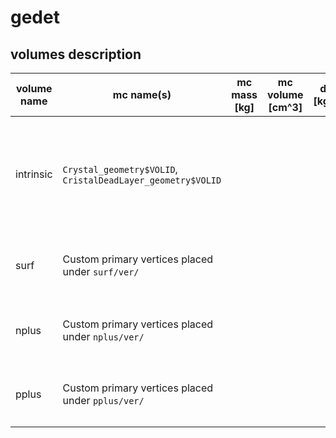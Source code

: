 # gedet

## volumes description

| volume name | mc name(s) | mc mass [kg] | mc volume [cm^3] | density [kg/cm^3] | volume description | notes |
| ----------- | ---------- | ------------ | ---------------- | ----------------- | ------------------ | ----- |
| intrinsic   | `Crystal_geometry$VOLID`, `CristalDeadLayer_geometry$VOLID` | | | | Volume of all detectors deployed in GERDA PhaseII, split in dead and active parts | Detectors and active/dead volumes are simulated separately, files are marked with the `AV|DV` keyword and with the channel number for a total amount of 40 files. `$VOLID` refers to the MaGe volume naming convention, a dictionary can be found under `UTILS/det-data/ged-mapping.json` | 
| surf        | Custom primary vertices placed under `surf/ver/` | | | | Complete detector surface in contact with LAr | Detectors are simulated separately, further info in `surf/ver/README.md` |
| nplus       | Custom primary vertices placed under `nplus/ver/` | | | | n+ contact surface in contact with LAr | Detectors are simulated separately, further info in `nplus/ver/README.md` |
| pplus       | Custom primary vertices placed under `pplus/ver/` | | | | p+ contact surface in contact with LAr | Detectors are simulated separately, further info in `pplus/ver/README.md` |
